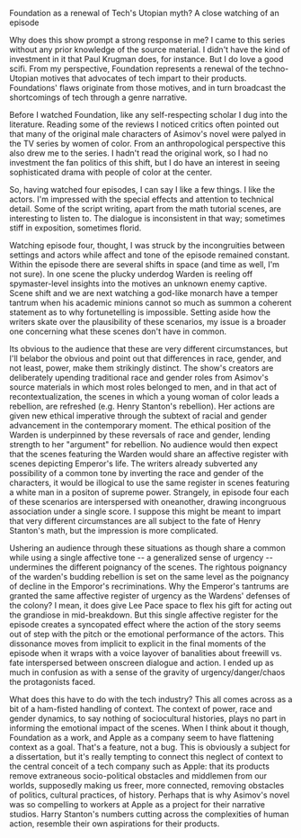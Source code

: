 Foundation as a renewal of Tech's Utopian myth?  A close watching of an episode

Why does this show prompt a strong response in me?  I came to this series without any prior knowledge of the source material.  I didn't have the kind of investment in it that Paul Krugman does, for instance.  But I do love a good scifi.  From my perspective, Foundation represents a renewal of the techno-Utopian motives that advocates of tech impart to their products.  Foundations' flaws originate from those motives, and in turn broadcast the shortcomings of tech through a genre narrative.

Before I watched Foundation, like any self-respecting scholar I dug into the literature.  Reading some of the reviews I noticed critics often pointed out that many of the original male characters of Asimov's novel were palyed in the TV series by women of color.  From an anthropological perspective this also drew me to the series.  I hadn't read the original work, so I had no investment the fan politics of this shift, but I do have an interest in seeing sophisticated drama with people of color at the center.

So, having watched four episodes, I can say I like a few things.  I like the actors.  I'm impressed with the special effects and attention to technical detail.  Some of the script writing, apart from the math tutorial scenes, are interesting to listen to.  The dialogue is inconsistent in that way; sometimes stiff in exposition, sometimes florid.

Watching episode four, thought, I was struck by the incongruities between settings and actors while affect and tone of the episode remained constant.  Within the episode there are several shifts in space (and time as well, I'm not sure).  In one scene the plucky underdog Warden is reeling off spymaster-level insights into the motives an unknown enemy captive.  Scene shift and we are next watching a god-like monarch have a temper tantrum when his academic minions cannot so much as summon a coherent statement as to why fortunetelling is impossible.  Setting aside how the writers skate over the plausibility of these scenarios, my issue is a broader one concerning what these scenes don't have in common.  

Its obvious to the audience that these are very different circumstances, but I'll belabor the obvious and point out that differences in race, gender, and not least, power, make them strikingly distinct.  The show's creators are deliberately upending traditional race and gender roles from Asimov's source materials in which most roles belonged to men, and in that act of recontextualization, the scenes in which a young woman of color leads a rebellion, are refreshed (e.g. Henry Stanton's rebellion).  Her actions are given new ethical imperative through the subtext of racial and gender advancement in the contemporary moment.  The ethical position of the Warden is underpinned by these reversals of race and gender, lending strength to her "argument" for rebellion. No audience would then expect that the scenes featuring the Warden would share an affective register with scenes depicting Emperor's life.  The writers already subverted any possibility of a common tone by inverting the race and gender of the characters, it would be illogical to use the same register in scenes featuring a white man in a positon of supreme power.  Strangely, in episode four each of these scenarios are interspersed with oneanother, drawing incongruous association under a single score.  I suppose this might be meant to impart that very different circumstances are all subject to the fate of Henry Stanton's math, but the impression is more complicated.

Ushering an audience through these situations as though share a common while using a single affective tone -- a generalized sense of urgency -- undermines the different poignancy of the scenes.  The rightous poignancy of the warden's budding rebellion is set on the same level as the poignancy of decline in the Emporor's recriminations.  Why the Emperor's tantrums are granted the same affective register of urgency as the Wardens' defenses of the colony?  I mean, it does give Lee Pace space to flex his gift for acting out the grandiose in mid-breakdown.  But this single affective register for the episode creates a syncopated effect where the action of the story seems out of step with the pitch or the emotional performance of the actors.  This dissonance moves from implicit to explicit in the final moments of the episode when it wraps with a voice layover of banalities about freewill vs. fate interspersed between onscreen dialogue and action.  I ended up as much in confusion as with a sense of the gravity of urgency/danger/chaos the protagonists faced.  

What does this have to do with the tech industry?  This all comes across as a bit of a ham-fisted handling of context.  The context of power, race and gender dynamics, to say nothing of sociocultural histories, plays no part in informing the emotional impact of the scenes.  When I think about it though, Foundation as a work, and Apple as a company seem to have flattening context as a goal.  That's a feature, not a bug.  This is obviously a subject for a dissertation, but it's really tempting to connect this neglect of context to the central conceit of a tech company such as Apple: that  its products remove extraneous socio-political obstacles and middlemen from our worlds, supposedly making us freer, more connected, removing obstacles of politics, cultural practices, of history.  Perhaps that is why Asimov's novel was so compelling to workers at Apple as a project for their narrative studios. Harry Stanton's numbers cutting across the complexities of human action, resemble their own aspirations for their products.


